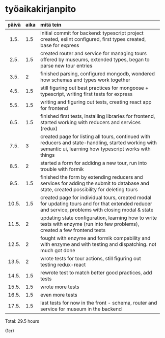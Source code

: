 # työaikakirjanpito

| päivä | aika | mitä tein  |
| :----:|:-----| :-----|
| 1.5. | 1.5    | initial commit for backend: typescript project created, eslint configured, first types created, base for express |
| 2.5. | 1.5    | created router and service for managing tours offered by museums, extended types, began to parse new tour entries |
| 3.5. | 2    | finished parsing, configured mongodb, wondered how schemas and types work together |
| 4.5. | 1.5    | still figuring out best practices for mongoose + typescript, writing first tests for express |
| 5.5. | 1.5   | writing and figuring out tests, creating react app for frontend |
| 6.5. | 1.5    | finished first tests, installing libraries for frontend, started working with reducers and services (redux) |
| 7.5. | 3    | created page for listing all tours, continued with reducers and state-handling, started working with semantic ui, learning how typescript works with things |
| 8.5. | 2    | started a form for addidng a new tour, run into trouble with formik |
| 9.5. | 1.5   | finished the form by extending reducers and services for adding the submit to database and state, created possibility for deleting tours |
| 10.5. | 1.5   | created page for individual tours, created modal for updating tours and for that extended reducer and service, problems with closing modal & state |
| 11.5. | 2   | updating state configuration, learning how to write tests with enzyme (run into few problems), created a few frontend tests  |
| 12.5. | 2   | fought with enzyme and formik compability and with enzyme and with testing and dispatching. not much got done |
| 13.5. | 2   | wrote tests for tour actions, still figuring out testing redux-react |
| 14.5. | 1.5   | rewrote test to match better good practices, add tests |
| 15.5. | 1.5   | wrote more tests |
| 16.5. | 1.5   | even more tests |
| 17.5. | 1.5   | last tests for now in the front - schema, router and service for museum in the backend |

Total: 29.5 hours 

(1cr)